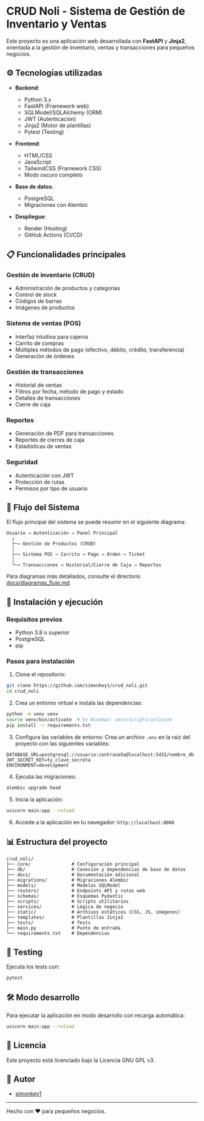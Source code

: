 # CRUD Noli - Sistema de Gestión de Inventario y Ventas

Este proyecto es una aplicación web desarrollada con **FastAPI** y **Jinja2**, orientada a la gestión de inventario, ventas y transacciones para pequeños negocios.

## ⚙️ Tecnologías utilizadas

- **Backend**:

  - Python 3.x
  - FastAPI (Framework web)
  - SQLModel/SQLAlchemy (ORM)
  - JWT (Autenticación)
  - Jinja2 (Motor de plantillas)
  - Pytest (Testing)

- **Frontend**:

  - HTML/CSS
  - JavaScript
  - TailwindCSS (Framework CSS)
  - Modo oscuro completo

- **Base de datos**:

  - PostgreSQL
  - Migraciones con Alembic

- **Despliegue**:
  - Render (Hosting)
  - GitHub Actions (CI/CD)

## 📋 Funcionalidades principales

### Gestión de inventario (CRUD)

- Administración de productos y categorías
- Control de stock
- Códigos de barras
- Imágenes de productos

### Sistema de ventas (POS)

- Interfaz intuitiva para cajeros
- Carrito de compras
- Múltiples métodos de pago (efectivo, débito, crédito, transferencia)
- Generación de órdenes

### Gestión de transacciones

- Historial de ventas
- Filtros por fecha, método de pago y estado
- Detalles de transacciones
- Cierre de caja

### Reportes

- Generación de PDF para transacciones
- Reportes de cierres de caja
- Estadísticas de ventas

### Seguridad

- Autenticación con JWT
- Protección de rutas
- Permisos por tipo de usuario

## 🔄 Flujo del Sistema

El flujo principal del sistema se puede resumir en el siguiente diagrama:

```
Usuario → Autenticación → Panel Principal
  ↓
  ├─→ Gestión de Productos (CRUD)
  │
  ├─→ Sistema POS → Carrito → Pago → Orden → Ticket
  │
  └─→ Transacciones → Historial/Cierre de Caja → Reportes
```

Para diagramas más detallados, consulte el directorio [docs/diagramas_flujo.md](docs/diagramas_flujo.md).

## 🚀 Instalación y ejecución

### Requisitos previos

- Python 3.8 o superior
- PostgreSQL
- pip

### Pasos para instalación

1. Clona el repositorio:

```bash
git clone https://github.com/simonkey1/crud_noli.git
cd crud_noli
```

2. Crea un entorno virtual e instala las dependencias:

```bash
python -m venv venv
source venv/bin/activate  # En Windows: venv\Scripts\activate
pip install -r requirements.txt
```

3. Configura las variables de entorno:
   Crea un archivo `.env` en la raíz del proyecto con las siguientes variables:

```
DATABASE_URL=postgresql://usuario:contraseña@localhost:5432/nombre_db
JWT_SECRET_KEY=tu_clave_secreta
ENVIRONMENT=development
```

4. Ejecuta las migraciones:

```bash
alembic upgrade head
```

5. Inicia la aplicación:

```bash
uvicorn main:app --reload
```

6. Accede a la aplicación en tu navegador: `http://localhost:8000`

## 📊 Estructura del proyecto

```
crud_noli/
├── core/               # Configuración principal
├── db/                 # Conexión y dependencias de base de datos
├── docs/               # Documentación adicional
├── migrations/         # Migraciones Alembic
├── models/             # Modelos SQLModel
├── routers/            # Endpoints API y rutas web
├── schemas/            # Esquemas Pydantic
├── scripts/            # Scripts utilitarios
├── services/           # Lógica de negocio
├── static/             # Archivos estáticos (CSS, JS, imágenes)
├── templates/          # Plantillas Jinja2
├── tests/              # Tests
├── main.py             # Punto de entrada
└── requirements.txt    # Dependencias
```

## 🧪 Testing

Ejecuta los tests con:

```bash
pytest
```

## 🛠️ Modo desarrollo

Para ejecutar la aplicación en modo desarrollo con recarga automática:

```bash
uvicorn main:app --reload
```

## 📝 Licencia

Este proyecto está licenciado bajo la Licencia GNU GPL v3.

## 👤 Autor

- [simonkey1](https://github.com/simonkey1)

---

Hecho con ❤️ para pequeños negocios.
